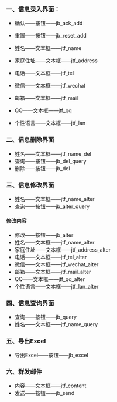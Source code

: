 ﻿### 一、信息录入界面：

* 确认——按钮——jb_ack_add
* 重置——按钮——jb_reset_add

* 姓名——文本框——jtf_name
* 家庭住址——文本框——jtf_address
* 电话——文本框——jtf_tel
* 微信——文本框——jtf_wechat
* 邮箱——文本框——jtf_mail
* QQ——文本框——jtf_qq
* 个性语言——文本框——jtf_lan

### 二、信息删除界面

* 姓名——文本框——jtf_name_del
* 查询——按钮——jb_del_query
* 删除——按钮——jb_del

### 三、信息修改界面

* 姓名——文本框——jtf_name_alter
* 查询——按钮——jb_alter_query

#### 修改内容

* 修改——按钮——jb_alter
* 姓名——文本框——jtf_name_alter
* 家庭住址——文本框——jtf_address_alter
* 电话——文本框——jtf_tel_alter
* 微信——文本框——jtf_wechat_alter
* 邮箱——文本框——jtf_mail_alter
* QQ——文本框——jtf_qq_alter
* 个性语言——文本框——jtf_lan_alter


### 四、信息查询界面

* 查询——按钮——jb_query
* 姓名——文本框——jtf_name_query


### 五、导出Excel

* 导出Excel——按钮——jb_excel

### 六、群发邮件

* 内容——文本框——jtf_content
* 发送——按钮——jb_send





